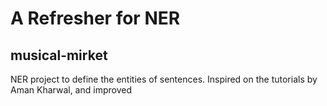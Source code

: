 
# A Refresher for NER
**musical-mirket**
-----

NER project to define the entities of sentences. Inspired on the tutorials by Aman Kharwal, and improved 

